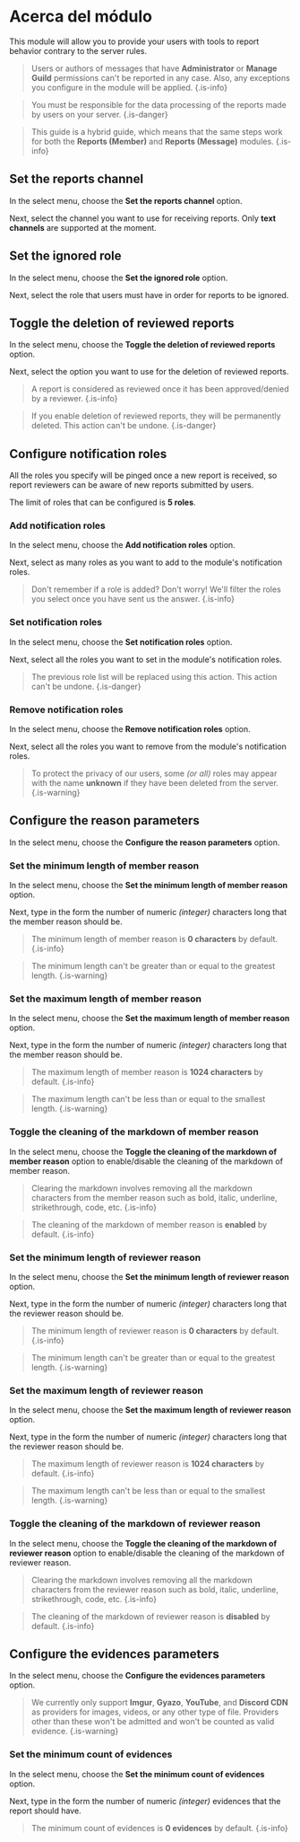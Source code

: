 # Acerca del módulo

This module will allow you to provide your users with tools to report behavior contrary to the server rules.

> Users or authors of messages that have **Administrator** or **Manage Guild** permissions can't be reported in any case. Also, any exceptions you configure in the module will be applied.
  {.is-info}

> You must be responsible for the data processing of the reports made by users on your server.
  {.is-danger}

> This guide is a hybrid guide, which means that the same steps work for both the **Reports (Member)** and **Reports (Message)** modules.
  {.is-info}

## Set the reports channel

In the select menu, choose the **Set the reports channel** option.

Next, select the channel you want to use for receiving reports. Only **text channels** are supported at the moment.

## Set the ignored role

In the select menu, choose the **Set the ignored role** option.

Next, select the role that users must have in order for reports to be ignored.

## Toggle the deletion of reviewed reports

In the select menu, choose the **Toggle the deletion of reviewed reports** option.

Next, select the option you want to use for the deletion of reviewed reports.

> A report is considered as reviewed once it has been approved/denied by a reviewer.
  {.is-info}

> If you enable deletion of reviewed reports, they will be permanently deleted. This action can't be undone.
  {.is-danger}

## Configure notification roles

All the roles you specify will be pinged once a new report is received, so report reviewers can be aware of new reports submitted by users.

The limit of roles that can be configured is **5 roles**.

### Add notification roles

In the select menu, choose the **Add notification roles** option.

Next, select as many roles as you want to add to the module's notification roles.

> Don't remember if a role is added? Don't worry! We'll filter the roles you select once you have sent us the answer.
  {.is-info}

### Set notification roles

In the select menu, choose the **Set notification roles** option.

Next, select all the roles you want to set in the module's notification roles.

> The previous role list will be replaced using this action. This action can't be undone.
  {.is-danger}

### Remove notification roles

In the select menu, choose the **Remove notification roles** option.

Next, select all the roles you want to remove from the module's notification roles.

> To protect the privacy of our users, some *(or all)* roles may appear with the name **unknown** if they have been deleted from the server.
  {.is-warning}

## Configure the reason parameters

In the select menu, choose the **Configure the reason parameters** option.

### Set the minimum length of member reason

In the select menu, choose the **Set the minimum length of member reason** option.

Next, type in the form the number of numeric *(integer)* characters long that the member reason should be.

> The minimum length of member reason is **0 characters** by default.
  {.is-info}

> The minimum length can't be greater than or equal to the greatest length.
  {.is-warning}

### Set the maximum length of member reason

In the select menu, choose the **Set the maximum length of member reason** option.

Next, type in the form the number of numeric *(integer)* characters long that the member reason should be.

> The maximum length of member reason is **1024 characters** by default.
  {.is-info}

> The maximum length can't be less than or equal to the smallest length.
  {.is-warning}

### Toggle the cleaning of the markdown of member reason

In the select menu, choose the **Toggle the cleaning of the markdown of member reason** option to enable/disable the cleaning of the markdown of member reason.

> Clearing the markdown involves removing all the markdown characters from the member reason such as bold, italic, underline, strikethrough, code, etc.
  {.is-info}

> The cleaning of the markdown of member reason is **enabled** by default.
  {.is-info}

### Set the minimum length of reviewer reason

In the select menu, choose the **Set the minimum length of reviewer reason** option.

Next, type in the form the number of numeric *(integer)* characters long that the reviewer reason should be.

> The minimum length of reviewer reason is **0 characters** by default.
  {.is-info}

> The minimum length can't be greater than or equal to the greatest length.
  {.is-warning}

### Set the maximum length of reviewer reason

In the select menu, choose the **Set the maximum length of reviewer reason** option.

Next, type in the form the number of numeric *(integer)* characters long that the reviewer reason should be.

> The maximum length of reviewer reason is **1024 characters** by default.
  {.is-info}

> The maximum length can't be less than or equal to the smallest length.
  {.is-warning}

### Toggle the cleaning of the markdown of reviewer reason

In the select menu, choose the **Toggle the cleaning of the markdown of reviewer reason** option to enable/disable the cleaning of the markdown of reviewer reason.

> Clearing the markdown involves removing all the markdown characters from the reviewer reason such as bold, italic, underline, strikethrough, code, etc.
  {.is-info}

> The cleaning of the markdown of reviewer reason is **disabled** by default.
  {.is-info}

## Configure the evidences parameters

In the select menu, choose the **Configure the evidences parameters** option.

> We currently only support **Imgur**, **Gyazo**, **YouTube**, and **Discord CDN** as providers for images, videos, or any other type of file. Providers other than these won't be admitted and won't be counted as valid evidence.
  {.is-warning}

### Set the minimum count of evidences

In the select menu, choose the **Set the minimum count of evidences** option.

Next, type in the form the number of numeric *(integer)* evidences that the report should have.

> The minimum count of evidences is **0 evidences** by default.
  {.is-info}